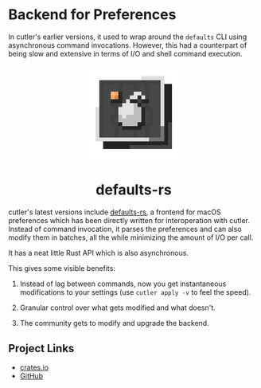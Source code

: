 # Backend for Preferences

In cutler's earlier versions, it used to wrap around the `defaults` CLI using asynchronous command invocations. However, this had a counterpart of being slow and extensive in terms of I/O and shell command execution.

<div align="center">

<img width="200px" src="https://github.com/hitblast/defaults-rs/raw/master/assets/logo.png">

# defaults-rs

</div>

cutler's latest versions include <a href="https://github.com/hitblast/defaults-rs">defaults-rs</a>, a frontend for macOS preferences which has been directly written for interoperation with cutler. Instead of command invocation, it parses the preferences and can also modify them in batches, all the while minimizing the amount of I/O per call.

It has a neat little Rust API which is also asynchronous.

This gives some visible benefits:

1. Instead of lag between commands, now you get instantaneous modifications to your settings (use `cutler apply -v` to feel the speed).

2. Granular control over what gets modified and what doesn't.

3. The community gets to modify and upgrade the backend.

## Project Links

- [crates.io](https://crates.io/crates/defaults-rs)
- [GitHub](https://github.com/hitblast/defaults-rs)
